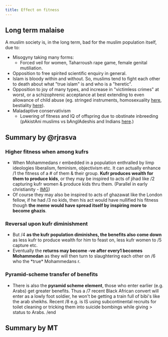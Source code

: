 ```yaml
---
title: Effect on fitness
---
```


## Long term malaise
A muslim society is, in the long term, bad for the muslim population itself, due to:

- Misogyny taking many forms:
  - Forced veil for women, Taharroush rape game, female genital mutiliation.
- Opposition to free spirited scientific enquiry in general.
- Islam is bloody within and without. So, muslims tend to fight each other to death about what "true islam" is and who is a "heretic".
- Opposition to joy of many types, and increase in "victimless crimes" at worst, or a schizophrenic acceptance at best extending to even allowance of child abuse (eg. stringed instruments, homosexuality [here](https://storify.com/Parikramah/history-of-lgbt-flourishing-within-islam), bestiality [here](http://i.imgur.com/4K2jDFq.jpg)).
- Maladaptive conservativism
  - Lowering of fitness and IQ of offspring due to obstinate inbreeding (pAkistAni muslims vs bAnglAdeshis and Indians [here](http://www.unz.com/gnxp/the-cost-of-inbreeding-in-terms-of-health/?utm_source=twitterfeed&utm_medium=twitter&utm_campaign=the-cost-of-inbreeding-in-terms-of-health).)

## Summary by @rjrasva
### Higher fitness when among kufrs
- When Mohammedans r embedded in a population enthralled by limp ideologies liberalism, feminism, objectivism etc. It can actually enhance /1   the fitness of a # of them & their group. **Kufr produces wealth for them to produce kids**, or they may be inspired to acts of jihad like /2   capturing kufr women & produce kids thru them. (Parallel in early christianity - [IMG](http://i.imgur.com/yluN9Ak.png))
- Of course they may also be inspired to acts of ghazawat like the London fellow, if he had /3   no kids, then his act would have nullified his fitness though **the meme would have spread itself by inspiring more to become ghazis**.

### Reversal upon kufr diminishment
- But /4   **as the kufr population diminishes, the benefits also come down** as less kufr to produce wealth for him to feast on, less kufr women to /5   capture etc.
- Eventually the **returns may become -ve after every1 becomes Mohammedan** as they will then turn to slaughtering each other on /6   who the \*true\* Mohammedans r. 

### Pyramid-scheme transfer of benefits
- There is also the **pyramid scheme element**, those who enter earlier (e.g. Arabs) get greater benefits. Thus a /7   recent Black African convert will enter as a lowly foot soldier, he won't be getting a train full of bibi's like the arab sheikhs. Recent /8   e.g. is IS using subcontinental recruits for toilet cleaning or tricking them into suicide bombings while giving > status to Arabs. /end

## Summary by MT
